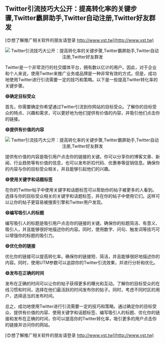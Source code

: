 ## **Twitter引流技巧大公开：提高转化率的关键步骤,Twitter霸屏助手,Twitter自动注册,Twitter好友群发**

[😍想了解推广相关软件的朋友请登录 http://www.vst.tw](http://www.vst.tw)

 <center><img src="https://vst.tw/MP4/tuiguang/png/0.png" alt="Twitter引流技巧大公开：提高转化率的关键步骤,Twitter霸屏助手,Twitter自动注册,Twitter好友群发"></center>

Twitter是一个非常流行的社交媒体平台，拥有数以亿计的用户。因此，对于企业和个人来说，使用Twitter来推广业务或品牌是一种非常有效的方式。但是，成功地使用Twitter进行引流需要一定的技巧和策略。以下是一些提高Twitter转化率的关键步骤。

**😄确定目标受众**

首先，你需要确定你希望通过Twitter引流到你网站的目标受众。了解你的目标受众的特点、兴趣和需求，可以更好地为他们提供有价值的内容，并吸引他们点击你的链接。

**😄提供有价值的内容**

 <center><img src="https://vst.tw/MP4/tuiguang/png/6.png" alt="Twitter引流技巧大公开：提高转化率的关键步骤,Twitter霸屏助手,Twitter自动注册,Twitter好友群发"></center>

提供有价值的内容是吸引用户点击你的链接的关键。你可以分享你的博客文章、新闻、行业趋势等有价值的信息，也可以发布折扣代码、优惠券等促销信息。确保你的内容与你的目标受众相关，并且能够引起他们的兴趣。

**😄使用关键字和话题标签**

在你的Twitter帖子中使用关键字和话题标签可以帮助你的帖子被更多的人看到。选择与你的目标受众相关的关键字和话题标签，并在你的帖子中使用它们。这样可以让你的帖子更容易被搜索引擎和Twitter用户发现。

**😄编写吸引人的标题**

编写吸引人的标题是吸引用户点击你的链接的关键。确保你的标题简洁、有意义、吸引人，并且能够很好地描述你的内容。同时，使用数字、问句、触发词等技巧可以增强你的标题的吸引力。

**😄优化你的链接**

优化你的链接可以提高转化率。确保你的链接短、简洁，并且能够很好地描述你的内容。同时，使用UTM参数可以追踪你的Twitter引流效果，并进行分析和优化。

**😄发布在正确的时间**

发布在正确的时间可以让你的帖子获得更多的曝光和互动。了解你的目标受众的在线习惯和时间，选择在他们最活跃的时间发布你的帖子。同时，考虑不同时区的用户，选择适当的发布时间。

总之，成功地使用Twitter进行引流需要一定的技巧和策略。通过确定你的目标受众、提供有价值的内容、使用关键字和话题标签、编写吸引人的标题、优化你的链接和发布在正确的时间，你可以提高你的Twitter转化率，吸引更多的用户点击你的链接并访问你的网站。

[😍想了解推广相关软件的朋友请登录 http://www.vst.tw](http://www.vst.tw)



